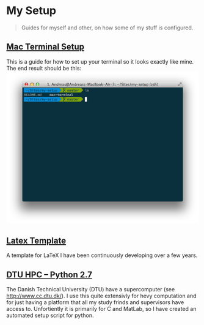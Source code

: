 # My Setup

> Guides for myself and other, on how some of my stuff is configured.

## [Mac Terminal Setup](mac-terminal)

This is a guide for how to set up your terminal so it looks exactly like mine. The end result should be this:
![Terminal setup example](https://raw.githubusercontent.com/AndreasMadsen/my-setup/master/mac-terminal/example.png)

## [Latex Template](latex-template)

A template for LaTeX I have been continuously developing over a few years.

## [DTU HPC – Python 2.7](dtu-hpc-python2)

The Danish Technical University (DTU) have a supercomputer (see http://www.cc.dtu.dk/). I use this quite extensivly for hevy computation and for just having a platform that all my study frinds and supervisors have access to. Unfortiently it is primarily for C and MatLab, so I have created an automated setup script for python.
